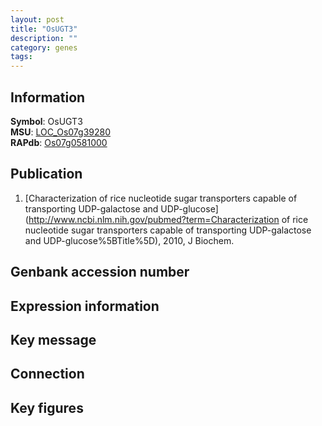 ```yaml
---
layout: post
title: "OsUGT3"
description: ""
category: genes
tags: 
---
```


## Information
__Symbol__: OsUGT3  
__MSU__: [LOC_Os07g39280](http://rice.plantbiology.msu.edu/cgi-bin/ORF_infopage.cgi?orf=LOC_Os07g39280)  
__RAPdb__: [Os07g0581000](http://rapdb.dna.affrc.go.jp/viewer/gbrowse_details/irgsp1?name=Os07g0581000)  

## Publication
1. [Characterization of rice nucleotide sugar transporters capable of transporting UDP-galactose and UDP-glucose](http://www.ncbi.nlm.nih.gov/pubmed?term=Characterization of rice nucleotide sugar transporters capable of transporting UDP-galactose and UDP-glucose%5BTitle%5D), 2010, J Biochem.

## Genbank accession number

## Expression information

## Key message

## Connection

## Key figures


